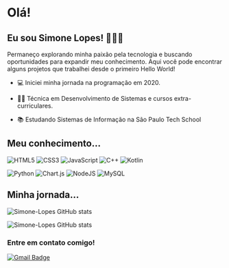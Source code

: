 # Olá!
## Eu sou Simone Lopes! 👩🏻‍💻
Permaneço explorando minha paixão pela tecnologia e buscando oportunidades para expandir meu conhecimento. Aqui você pode encontrar alguns projetos que trabalhei desde o primeiro Hello World!

- :computer: Iniciei minha jornada na programação em 2020.

- :woman_technologist: Técnica em Desenvolvimento de Sistemas e cursos extra-curriculares.

- :books: Estudando Sistemas de Informação na São Paulo Tech School 

## Meu conhecimento...
![HTML5](https://img.shields.io/badge/html5-%23E34F26.svg?style=for-the-badge&logo=html5&logoColor=white)
![CSS3](https://img.shields.io/badge/css3-%231572B6.svg?style=for-the-badge&logo=css3&logoColor=white)
![JavaScript](https://img.shields.io/badge/javascript-%23323330.svg?style=for-the-badge&logo=javascript&logoColor=%23F7DF1E)
![C++](https://img.shields.io/badge/c++-%2300599C.svg?style=for-the-badge&logo=c%2B%2B&logoColor=white)
![Kotlin](https://img.shields.io/badge/kotlin-%237F52FF.svg?style=for-the-badge&logo=kotlin&logoColor=white)

![Python](https://img.shields.io/badge/python-3670A0?style=for-the-badge&logo=python&logoColor=ffdd54)
![Chart.js](https://img.shields.io/badge/chart.js-F5788D.svg?style=for-the-badge&logo=chart.js&logoColor=white)
![NodeJS](https://img.shields.io/badge/node.js-6DA55F?style=for-the-badge&logo=node.js&logoColor=white)
![MySQL](https://img.shields.io/badge/mysql-%2300f.svg?style=for-the-badge&logo=mysql&logoColor=white)

## Minha jornada...
![Simone-Lopes GitHub stats](https://github-readme-stats.vercel.app/api/top-langs/?username=Simone-Lopes&langs_count=10&layout=compact&theme=tokyonight)

![Simone-Lopes GitHub stats](https://github-readme-stats.vercel.app/api?username=Simone-Lopes&hide=issues,prs&&show_icons=true&theme=tokyonight)
    
### Entre em contato comigo!
[![Gmail Badge](https://img.shields.io/badge/-SimoneLS-c14438?style=flat-square&logo=Gmail&logoColor=white&link=mailto:simone.santos@sptech.school)](mailto:simone.santos@sptech.school)
